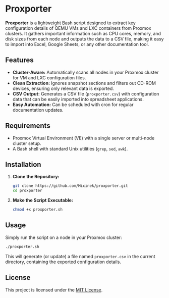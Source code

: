 # Proxporter

**Proxporter** is a lightweight Bash script designed to extract key configuration details of QEMU VMs and LXC containers from Proxmox clusters. It gathers important information such as CPU cores, memory, and disk sizes from each node and outputs the data to a CSV file, making it easy to import into Excel, Google Sheets, or any other documentation tool.

## Features

- **Cluster-Aware:** Automatically scans all nodes in your Proxmox cluster for VM and LXC configuration files.
- **Clean Extraction:** Ignores snapshot sections and filters out CD-ROM devices, ensuring only relevant data is exported.
- **CSV Output:** Generates a CSV file (`proxporter.csv`) with configuration data that can be easily imported into spreadsheet applications.
- **Easy Automation:** Can be scheduled with cron for regular documentation updates.

## Requirements

- Proxmox Virtual Environment (VE) with a single server or multi-node cluster setup.
- A Bash shell with standard Unix utilities (`grep`, `sed`, `awk`).

## Installation

1. **Clone the Repository:**

   ```bash
   git clone https://github.com/Micinek/proxporter.git
   cd proxporter
   ```

2. **Make the Script Executable:**

   ```bash
   chmod +x proxporter.sh
   ```

## Usage

Simply run the script on a node in your Proxmox cluster:

```bash
./proxporter.sh
```

This will generate (or update) a file named `proxporter.csv` in the current directory, containing the exported configuration details.

## License

This project is licensed under the [MIT License](LICENSE).
